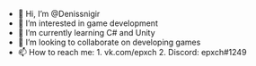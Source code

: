 - 👋 Hi, I’m @Denissnigir
- 👀 I’m interested in game development
- 🌱 I’m currently learning C# and Unity
- 💞️ I’m looking to collaborate on developing games
- 📫 How to reach me:
        1. vk.com/epxch
        2. Discord: epxch#1249
